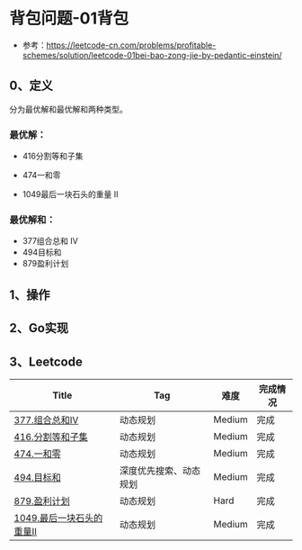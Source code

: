 # 背包问题-01背包

- 参考：https://leetcode-cn.com/problems/profitable-schemes/solution/leetcode-01bei-bao-zong-jie-by-pedantic-einstein/

## 0、定义

分为最优解和最优解和两种类型。

### 最优解：

- 416分割等和子集

- 474一和零
- 1049最后一块石头的重量 II

### 最优解和：

- 377组合总和 Ⅳ
- 494目标和
- 879盈利计划

## 1、操作

## 2、Go实现

## 3、Leetcode

| Title                                                        | Tag                    | 难度   | 完成情况 |
| ------------------------------------------------------------ | ---------------------- | ------ | -------- |
| [377.组合总和Ⅳ](https://leetcode-cn.com/problems/combination-sum-iv/) | 动态规划               | Medium | 完成     |
| [416.分割等和子集](https://leetcode-cn.com/problems/partition-equal-subset-sum/) | 动态规划               | Medium | 完成     |
| [474.一和零](https://leetcode-cn.com/problems/ones-and-zeroes/) | 动态规划               | Medium | 完成     |
| [494.目标和](https://leetcode-cn.com/problems/target-sum/)   | 深度优先搜索、动态规划 | Medium | 完成     |
| [879.盈利计划](https://leetcode-cn.com/problems/profitable-schemes/) | 动态规划               | Hard   | 完成     |
| [1049.最后一块石头的重量II](https://leetcode-cn.com/problems/last-stone-weight-ii/) | 动态规划               | Medium | 完成     |

